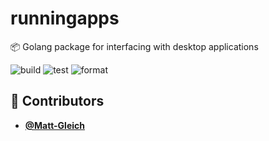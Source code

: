 <!-- DO NOT REMOVE - contributor_list:data:start:["Matt-Gleich"]:end -->
# runningapps

📦 Golang package for interfacing with desktop applications

![build](https://github.com/Matt-Gleich/runningapps/workflows/build/badge.svg)
![test](https://github.com/Matt-Gleich/runningapps/workflows/test/badge.svg)
![format](https://github.com/Matt-Gleich/runningapps/workflows/format/badge.svg)

<!-- DO NOT REMOVE - contributor_list:start -->
## 👥 Contributors


- **[@Matt-Gleich](https://github.com/Matt-Gleich)**

<!-- DO NOT REMOVE - contributor_list:end -->
